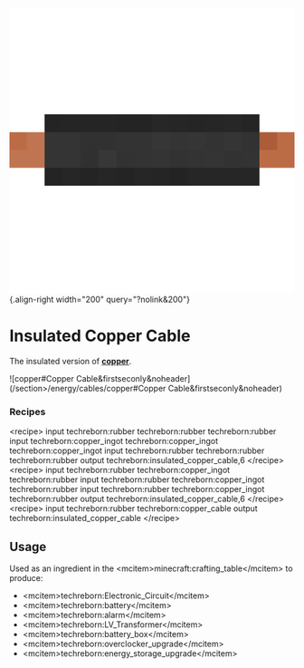 ![Insulated Copper Cable](/media/mods/techreborn/insulated_copper_cable.png){.align-right width="200" query="?nolink&200"}

# Insulated Copper Cable

The insulated version of **[copper](/energy/cables/copper)**.

![copper#Copper Cable&firstseconly&noheader](/section>/energy/cables/copper#Copper Cable&firstseconly&noheader)

### Recipes

\<recipe\> input techreborn:rubber techreborn:rubber techreborn:rubber input techreborn:copper_ingot techreborn:copper_ingot techreborn:copper_ingot input techreborn:rubber techreborn:rubber techreborn:rubber output techreborn:insulated_copper_cable,6 \</recipe\>\
\<recipe\> input techreborn:rubber techreborn:copper_ingot techreborn:rubber input techreborn:rubber techreborn:copper_ingot techreborn:rubber input techreborn:rubber techreborn:copper_ingot techreborn:rubber output techreborn:insulated_copper_cable,6 \</recipe\>\
\<recipe\> input techreborn:rubber techreborn:copper_cable output techreborn:insulated_copper_cable \</recipe\>

## Usage

Used as an ingredient in the \<mcitem\>minecraft:crafting_table\</mcitem\> to produce:

- \<mcitem\>techreborn:Electronic_Circuit\</mcitem\>
- \<mcitem\>techreborn:battery\</mcitem\>
- \<mcitem\>techreborn:alarm\</mcitem\>
- \<mcitem\>techreborn:LV_Transformer\</mcitem\>
- \<mcitem\>techreborn:battery_box\</mcitem\>
- \<mcitem\>techreborn:overclocker_upgrade\</mcitem\>
- \<mcitem\>techreborn:energy_storage_upgrade\</mcitem\>

